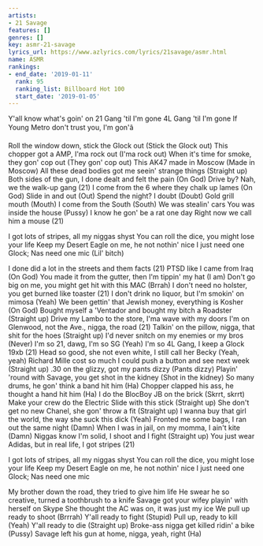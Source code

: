 ```yaml
---
artists:
- 21 Savage
features: []
genres: []
key: asmr-21-savage
lyrics_url: https://www.azlyrics.com/lyrics/21savage/asmr.html
name: ASMR
rankings:
- end_date: '2019-01-11'
  rank: 95
  ranking_list: Billboard Hot 100
  start_date: '2019-01-05'
---
```


Y'all know what's goin' on
21 Gang 'til I'm gone
4L Gang 'til I'm gone
If Young Metro don't trust you, I'm gon'â

Roll the window down, stick the Glock out (Stick the Glock out)
This chopper got a AMP, I'ma rock out (I'ma rock out)
When it's time for smoke, they gon' cop out (They gon' cop out)
This AK47 made in Moscow (Made in Moscow)
All these dead bodies got me seein' strange things (Straight up)
Both sides of the gun, I done dealt and felt the pain (On God)
Drive by? Nah, we the walk-up gang (21)
I come from the 6 where they chalk up lames (On God)
Slide in and out (Out)
Spend the night? I doubt (Doubt)
Gold grill mouth (Mouth)
I come from the South (South)
We was stealin' cars
You was inside the house (Pussy)
I know he gon' be a rat one day
Right now we call him a mouse (21)

I got lots of stripes, all my niggas shyst
You can roll the dice, you might lose your life
Keep my Desert Eagle on me, he not nothin' nice
I just need one Glock; Nas need one mic (Lil' bitch)

I done did a lot in the streets and them facts (21)
PTSD like I came from Iraq (On God)
You made it from the gutter, then I'm tippin' my hat (I am)
Don't go big on me, you might get hit with this MAC (Brrah)
I don't need no holster, you get burned like toaster (21)
I don't drink no liquor, but I'm smokin' on mimosa (Yeah)
We been gettin' that Jewish money, everything is Kosher (On God)
Bought myself a 'Ventador and bought my bitch a Roadster (Straight up)
Drive my Lambo to the store, I'ma wave with my doors
I'm on Glenwood, not the Ave., nigga, the road (21)
Talkin' on the pillow, nigga, that shit for the hoes (Straight up)
I'd never snitch on my enemies or my bros (Never)
I'm so 21, dawg, I'm so SG (Yeah)
I'm so 4L Gang, I keep a Glock 19xb (21)
Head so good, she not even white, I still call her Becky (Yeah, yeah)
Richard Mille cost so much I could push a button and see next week (Straight up)
.30 on the glizzy, got my pants dizzy (Pants dizzy)
Playin' 'round with Savage, you get shot in the kidney (Shot in the kidney)
So many drums, he gon' think a band hit him (Ha)
Chopper clapped his ass, he thought a hand hit him (Ha)
I do the BlocBoy JB on the brick (Skrrt, skrrt)
Make your crew do the Electric Slide with this stick (Straight up)
She don't get no new Chanel, she gon' throw a fit (Straight up)
I wanna buy that girl the world, the way she suck this dick (Yeah)
Fronted me some bags, I ran out the same night (Damn)
When I was in jail, on my momma, I ain't kite (Damn)
Niggas know I'm solid, I shoot and I fight (Straight up)
You just wear Adidas, but in real life, I got stripes (21)

I got lots of stripes, all my niggas shyst
You can roll the dice, you might lose your life
Keep my Desert Eagle on me, he not nothin' nice
I just need one Glock; Nas need one mic

My brother down the road, they tried to give him life
He swear he so creative, turned a toothbrush to a knife
Savage got your wifey playin' with herself on Skype
She thought the AC was on, it was just my ice
We pull up ready to shoot (Brrrah)
Y'all ready to fight (Stupid)
Pull up, ready to kill (Yeah)
Y'all ready to die (Straight up)
Broke-ass nigga get killed ridin' a bike (Pussy)
Savage left his gun at home, nigga, yeah, right (Ha)



